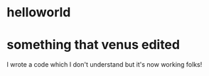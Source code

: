 # helloworld
# something that venus edited

I wrote a code which I don't understand but it's now working folks!
